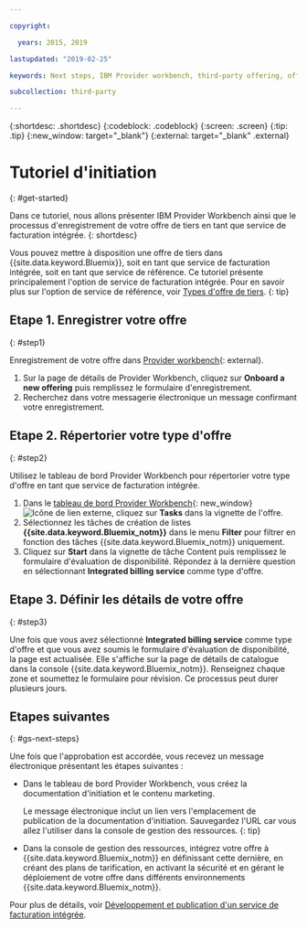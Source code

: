 ```yaml
---

copyright:

  years: 2015, 2019

lastupdated: "2019-02-25"

keywords: Next steps, IBM Provider workbench, third-party offering, offering type

subcollection: third-party

---
```


{:shortdesc: .shortdesc}
{:codeblock: .codeblock}
{:screen: .screen}
{:tip: .tip}
{:new_window: target="_blank"}
{:external: target="_blank" .external}

# Tutoriel d'initiation
{: #get-started}

Dans ce tutoriel, nous allons présenter IBM Provider Workbench ainsi que le processus d'enregistrement de votre offre de tiers en tant que service de facturation intégrée.
{: shortdesc}

Vous pouvez mettre à disposition une offre de tiers dans {{site.data.keyword.Bluemix}}, soit en tant que service de facturation intégrée, soit en tant que service de référence. Ce tutoriel présente principalement l'option de service de facturation intégrée. Pour en savoir plus sur l'option de service de référence, voir [Types d'offre de tiers](/docs/third-party?topic=third-party-offering-types#offering-types).
{: tip}

## Etape 1. Enregistrer votre offre
{: #step1}

Enregistrement de votre offre dans [Provider workbench](https://www.ibm.com/marketplace/workbench/){: external}.

1. Sur la page de détails de Provider Workbench, cliquez sur **Onboard a new offering** puis remplissez le formulaire d'enregistrement.
2. Recherchez dans votre messagerie électronique un message confirmant votre enregistrement.

## Etape 2. Répertorier votre type d'offre
{: #step2}

Utilisez le tableau de bord Provider Workbench pour répertorier votre type d'offre en tant que service de facturation intégrée.

1. Dans le [tableau de bord Provider Workbench](https://www.ibm.com/marketplace/workbench/provider/dashboard){: new_window} ![Icône de lien externe](../icons/launch-glyph.svg "Icône de lien externe"), cliquez sur **Tasks** dans la vignette de l'offre.
2. Sélectionnez les tâches de création de listes **{{site.data.keyword.Bluemix_notm}}** dans le menu **Filter** pour filtrer en fonction des tâches {{site.data.keyword.Bluemix_notm}} uniquement.
3. Cliquez sur **Start** dans la vignette de tâche Content puis remplissez le formulaire d'évaluation de disponibilité. Répondez à la dernière question en sélectionnant **Integrated billing service** comme type d'offre.

## Etape 3. Définir les détails de votre offre
{: #step3}

Une fois que vous avez sélectionné **Integrated billing service** comme type d'offre et que vous avez soumis le formulaire d'évaluation de disponibilité, la page est actualisée. Elle s'affiche sur la page de détails de catalogue dans la console {{site.data.keyword.Bluemix_notm}}. Renseignez chaque zone et soumettez le formulaire pour révision. Ce processus peut durer plusieurs jours.

## Etapes suivantes
{: #gs-next-steps}

Une fois que l'approbation est accordée, vous recevez un message électronique présentant les étapes suivantes :

* Dans le tableau de bord Provider Workbench, vous créez la documentation d'initiation et le contenu marketing.

  Le message électronique inclut un lien vers l'emplacement de publication de la documentation d'initiation. Sauvegardez l'URL car vous allez l'utiliser dans la console de gestion des ressources. 
  {: tip}

* Dans la console de gestion des ressources, intégrez votre offre à {{site.data.keyword.Bluemix_notm}} en définissant cette dernière, en créant des plans de tarification, en activant la sécurité et en gérant le déploiement de votre offre dans différents environnements {{site.data.keyword.Bluemix_notm}}. 

Pour plus de détails, voir [Développement et publication d'un service de facturation intégrée](/docs/third-party?topic=third-party-overview#overview). 
